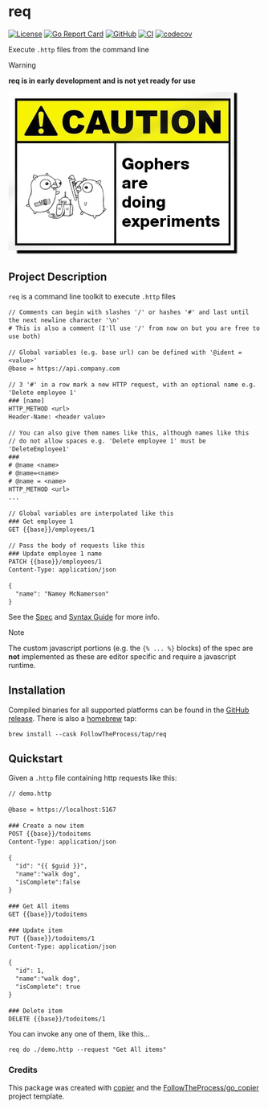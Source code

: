 # req

[![License](https://img.shields.io/github/license/FollowTheProcess/req)](https://github.com/FollowTheProcess/req)
[![Go Report Card](https://goreportcard.com/badge/github.com/FollowTheProcess/req)](https://goreportcard.com/report/github.com/FollowTheProcess/req)
[![GitHub](https://img.shields.io/github/v/release/FollowTheProcess/req?logo=github&sort=semver)](https://github.com/FollowTheProcess/req)
[![CI](https://github.com/FollowTheProcess/req/workflows/CI/badge.svg)](https://github.com/FollowTheProcess/req/actions?query=workflow%3ACI)
[![codecov](https://codecov.io/gh/FollowTheProcess/req/branch/main/graph/badge.svg)](https://codecov.io/gh/FollowTheProcess/req)

Execute `.http` files from the command line

> [!WARNING]
> **req is in early development and is not yet ready for use**

![caution](./docs/img/caution.png)

## Project Description

`req` is a command line toolkit to execute `.http` files

```plaintext
// Comments can begin with slashes '/' or hashes '#' and last until the next newline character '\n'
# This is also a comment (I'll use '/' from now on but you are free to use both)

// Global variables (e.g. base url) can be defined with '@ident = <value>'
@base = https://api.company.com

// 3 '#' in a row mark a new HTTP request, with an optional name e.g. 'Delete employee 1'
### [name]
HTTP_METHOD <url>
Header-Name: <header value>

// You can also give them names like this, although names like this
// do not allow spaces e.g. 'Delete employee 1' must be 'DeleteEmployee1'
###
# @name <name>
# @name=<name>
# @name = <name>
HTTP_METHOD <url>
...

// Global variables are interpolated like this
### Get employee 1
GET {{base}}/employees/1

// Pass the body of requests like this
### Update employee 1 name
PATCH {{base}}/employees/1
Content-Type: application/json

{
  "name": "Namey McNamerson"
}
```

See the [Spec] and [Syntax Guide] for more info.

> [!NOTE]
> The custom javascript portions (e.g. the `{% ... %}` blocks) of the spec are **not** implemented as these are editor specific and require a javascript runtime.

## Installation

Compiled binaries for all supported platforms can be found in the [GitHub release]. There is also a [homebrew] tap:

```shell
brew install --cask FollowTheProcess/tap/req
```

## Quickstart

Given a `.http` file containing http requests like this:

```plaintext
// demo.http

@base = https://localhost:5167
 
### Create a new item
POST {{base}}/todoitems
Content-Type: application/json
 
{
  "id": "{{ $guid }}",
  "name":"walk dog",
  "isComplete":false
}
 
### Get All items
GET {{base}}/todoitems
 
### Update item
PUT {{base}}/todoitems/1
Content-Type: application/json
 
{
  "id": 1,
  "name":"walk dog",
  "isComplete": true
}
 
### Delete item
DELETE {{base}}/todoitems/1
```

You can invoke any one of them, like this...

```shell
req do ./demo.http --request "Get All items"
```

### Credits

This package was created with [copier] and the [FollowTheProcess/go_copier] project template.

[copier]: https://copier.readthedocs.io/en/stable/
[FollowTheProcess/go_copier]: https://github.com/FollowTheProcess/go_copier
[GitHub release]: https://github.com/FollowTheProcess/req/releases
[homebrew]: https://brew.sh
[Spec]: https://github.com/JetBrains/http-request-in-editor-spec
[Syntax Guide]: https://www.jetbrains.com/help/idea/exploring-http-syntax.html
